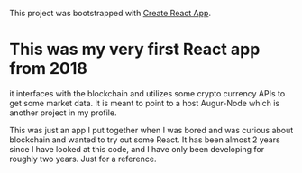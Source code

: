This project was bootstrapped with [Create React App](https://github.com/facebookincubator/create-react-app).
 
 # This was my very first React app from 2018
 
  it interfaces with the blockchain and utilizes some crypto currency APIs to get some market data. It is meant to point to a host Augur-Node which is another project in my profile.
 
 This was just an app I put together when I was bored and was curious about blockchain and wanted to try out some React. It has been almost 2 years since I have looked at this code, and I have only been developing for roughly two years. Just for a reference.
